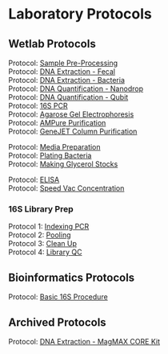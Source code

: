 # Laboratory Protocols

## Wetlab Protocols

Protocol: [Sample Pre-Processing](https://github.com/gandalab/Protocols/blob/main/wetlab-protocols/sample-processing.md)  
Protocol: [DNA Extraction - Fecal](https://github.com/gandalab/Protocols/blob/main/wetlab-protocols/dna-extraction-fecal.md)  
Protocol: [DNA Extraction - Bacteria](https://github.com/gandalab/Protocols/blob/main/wetlab-protocols/dna-extraction-bacteria.md)  
Protocol: [DNA Quantification - Nanodrop](https://github.com/gandalab/Protocols/blob/main/wetlab-protocols/quantification-nanodrop.md)  
Protocol: [DNA Quantification - Qubit](https://github.com/gandalab/Protocols/blob/main/wetlab-protocols/quantification-qubit.md)  
Protocol: [16S PCR](https://github.com/gandalab/Protocols/blob/main/wetlab-protocols/16s-pcr.md)  
Protocol: [Agarose Gel Electrophoresis](https://github.com/gandalab/Protocols/blob/main/wetlab-protocols/gel-electrophoresis.md)  
Protocol: [AMPure Purification](https://github.com/gandalab/Protocols/blob/main/wetlab-protocols/ampure-purification.md)  
Protocol: [GeneJET Column Purification](https://github.com/gandalab/Protocols/blob/main/wetlab-protocols/column-purification.md)  

Protocol: [Media Preparation](https://github.com/gandalab/Protocols/blob/main/wetlab-protocols/media-prep.md)  
Protocol: [Plating Bacteria](https://github.com/gandalab/Protocols/blob/main/wetlab-protocols/plating-bacteria.md)  
Protocol: [Making Glycerol Stocks](https://github.com/gandalab/Protocols/blob/main/wetlab-protocols/glycerol-stock.md)  

Protocol: [ELISA](https://github.com/gandalab/Protocols/blob/main/wetlab-protocols/elisa-dublin.md)  
Protocol: [Speed Vac Concentration](https://github.com/gandalab/Protocols/blob/main/wetlab-protocols/speed-vac.md)

### 16S Library Prep
Protocol 1: [Indexing PCR](https://github.com/gandalab/Protocols/blob/main/16s-library-prep/indexing-pcr.md)  
Protocol 2: [Pooling](https://github.com/gandalab/Protocols/blob/main/16s-library-prep/pooling.md)  
Protocol 3: [Clean Up](https://github.com/gandalab/Protocols/blob/main/16s-library-prep/cleanup.md)  
Protocol 4: [Library QC](https://github.com/gandalab/Protocols/blob/main/16s-library-prep/library-qc.md)  

## Bioinformatics Protocols
Protocol: [Basic 16S Procedure](https://github.com/gandalab/Protocols/blob/main/bioinformatics/basic-16s.md)

## Archived Protocols
Protocol: [DNA Extraction - MagMAX CORE Kit](https://github.com/gandalab/Protocols/blob/main/archived-protocols/core-extraction.md)
